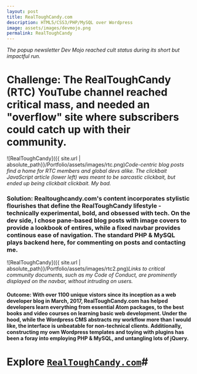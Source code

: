 ```yaml
---
layout: post
title: RealToughCandy.com
description: HTML5/CSS3/PHP/MySQL over Wordpress 
image: assets/images/devmojo.png
permalink: RealToughCandy
--- 
```

_The popup newsletter Dev Mojo reached cult status during its short but impactful run._
# Challenge: The RealToughCandy (RTC) YouTube channel reached critical mass, and needed an "overflow" site where subscribers could catch up with their community. #
![RealToughCandy]({{ site.url | absolute_path}}/Portfolio/assets/images/rtc.png)_Code-centric blog posts find a home for RTC members and global devs alike. The clickbait JavaScript article (lower left) was meant to be sarcastic clickbait, but ended up being clickbait clickbait. My bad._

        
### Solution: Realtoughcandy.com's content incorporates stylistic flourishes that define the RealToughCandy lifestyle - technically experimental, bold, and obsessed with tech. On the dev side, I chose pane-based blog posts with image covers to provide a lookbook of entires, while a fixed navbar provides continous ease of navigation. The standard PHP & MySQL plays backend here, for commenting on posts and contacting me. ###

![RealToughCandy]({{ site.url | absolute_path}}/Portfolio/assets/images/rtc2.png)_Links to critical community documents, such as my Code of Conduct, are prominently displayed on the navbar, without intruding on users._

#### Outcome: With over 1100 unique vistors since its inception as a web developer blog in March, 2017, RealToughCandy.com has helped developers learn everything from essential Atom packages, to the best books and video courses on learning basic web development. Under the hood, while the Wordpress CMS abstracts my workflow more than I would like, the interface is unbeatable for non-technical clients. Additionally, constructing my own Wordpress templates and toying with plugins has been a foray into employing PHP & MySQL, and untangling lots of jQuery. ####
# Explore [`RealToughCandy.com`]('http://realtoughcandy.com')#
